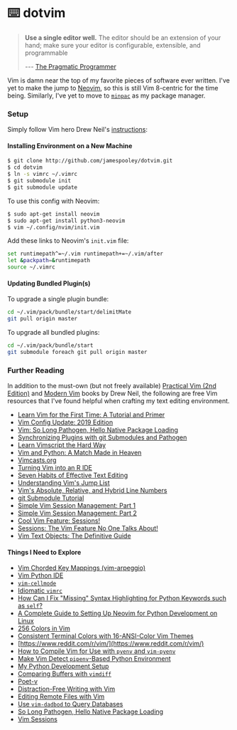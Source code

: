 # ⌨️ dotvim

> **Use a single editor well.** The editor should be an extension of your
> hand; make sure your editor is configurable, extensible, and programmable
>
> --- [The Pragmatic Programmer](https://pragprog.com/the-pragmatic-programmer/extracts/tips)

Vim is damn near the top of my favorite pieces of software ever written. I've yet
to make the jump to [Neovim](https://neovim.io/), so this is still Vim 8-centric
for the time being.  Similarly, I've yet to move to
[`minpac`](http://vimcasts.org/episodes/minpac/) as my package manager.


### Setup

Simply follow Vim hero Drew Neil's [instructions](http://vimcasts.org/episodes/synchronizing-plugins-with-git-submodules-and-pathogen/):

#### Installing Environment on a New Machine

```bash
$ git clone http://github.com/jamespooley/dotvim.git
$ cd dotvim
$ ln -s vimrc ~/.vimrc
$ git submodule init
$ git submodule update
```

To use this config with Neovim:

```bash
$ sudo apt-get install neovim
$ sudo apt-get install python3-neovim
$ vim ~/.config/nvim/init.vim
```

Add these links to Neovim's `init.vim` file:

```bash
set runtimepath^=~/.vim runtimepath+=~/.vim/after
let &packpath=&runtimepath
source ~/.vimrc
```

#### Updating Bundled Plugin(s)

To upgrade a single plugin bundle:

```bash
cd ~/.vim/pack/bundle/start/delimitMate
git pull origin master
```

To upgrade all bundled plugins:

```bash
cd ~/.vim/pack/bundle/start
git submodule foreach git pull origin master
```



### Further Reading

In addition to the must-own (but not freely available)
[Practical Vim (2nd Edition)](https://pragprog.com/book/dnvim2/practical-vim-second-edition) and
[Modern Vim](https://pragprog.com/book/modvim/modern-vim)
books by Drew Neil, the following are free Vim resources that I've found helpful
when crafting my text editing environment.

* [Learn Vim for the First Time: A Tutorial and Primer](https://danielmiessler.com/study/vim/)
* [Vim Config Update: 2019 Edition](https://danielmiessler.com/blog/vim-configuration-update-2019-version/)
* [Vim: So Long Pathogen, Hello Native Package Loading](https://shapeshed.com/vim-packages/)
* [Synchronizing Plugins with git Submodules and Pathogen](http://vimcasts.org/episodes/synchronizing-plugins-with-git-submodules-and-pathogen/)
* [Learn Vimscript the Hard Way](https://learnvimscriptthehardway.stevelosh.com/)
* [Vim and Python: A Match Made in Heaven](https://realpython.com/vim-and-python-a-match-made-in-heaven/)
* [Vimcasts.org](http://vimcasts.org/episodes/)
* [Turning Vim into an R IDE](https://www.freecodecamp.org/news/turning-vim-into-an-r-ide-cd9602e8c217/)
* [Seven Habits of Effective Text Editing](https://www.moolenaar.net/habits.html)
* [Understanding Vim's Jump List](https://kadekillary.work/post/vim-jumplist/)
* [Vim's Absolute, Relative, and Hybrid Line Numbers](https://jeffkreeftmeijer.com/vim-number/)
* [git Submodule Tutorial](https://git.wiki.kernel.org/index.php/GitSubmoduleTutorial)
* [Simple Vim Session Management: Part 1](https://dockyard.com/blog/2018/06/01/simple-vim-session-management-part-1)
* [Simple Vim Session Management: Part 2](https://dockyard.com/blog/2019/06/25/simple-vim-session-management-part-2)
* [Cool Vim Feature: Sessions!](https://jvns.ca/blog/2017/09/10/vim-sessions/)
* [Sessions: The Vim Feature No One Talks About!](https://hackernoon.com/sessions-the-vim-feature-no-one-talks-about-1c9cfa4d52d7)
* [Vim Text Objects: The Definitive Guide](https://blog.carbonfive.com/vim-text-objects-the-definitive-guide/)

#### Things I Need to Explore

* [Vim Chorded Key Mappings (vim-arpeggio)](https://www.youtube.com/watch?v=b9c30ZovKIo)
* [Vim Python IDE](https://github.com/jarolrod/vim-python-ide)
* [`vim-cellmode`](https://github.com/julienr/vim-cellmode)
* [Idiomatic `vimrc`](https://github.com/romainl/idiomatic-vimrc)
* [How Can I Fix "Missing" Syntax Highlighting for Python Keywords such as `self`?](https://vi.stackexchange.com/questions/8772/how-can-i-fix-missing-syntax-highlighting-for-python-keywords-such-as-self)
* [A Complete Guide to Setting Up Neovim for Python Development on Linux](https://jdhao.github.io/2018/12/24/centos_nvim_install_use_guide_en/)
* [256 Colors in Vim](https://vim.fandom.com/wiki/256_colors_in_vim)
* [Consistent Terminal Colors with 16-ANSI-Color Vim Themes](https://jeffkreeftmeijer.com/vim-16-color/)
* [https://www.reddit.com/r/vim/](https://www.reddit.com/r/vim/)
* [How to Compile Vim for Use with `pyenv` and `vim-pyenv`](https://rillabs.com/posts/how-to-compile-vim-for-use-with-pyenv-and-vim-pyenv)
* [Make Vim Detect `pipenv`-Based Python Environment](https://duseev.com/articles/vim-python-pipenv/)
* [My Python Development Setup](https://medium.com/@smoothml/my-python-development-setup-bbbe3715a474)
* [Comparing Buffers with `vimdiff`](http://vimcasts.org/episodes/comparing-buffers-with-vimdiff/)
* [Poet-v](https://github.com/petobens/poet-v)
* [Distraction-Free Writing with Vim](https://www.hamvocke.com/blog/distraction-free-writing/)
* [Editing Remote Files with Vim](https://dev.to/jovica/editing-remote-files-with-vim-4p9j)
* [Use `vim-dadbod` to Query Databases](https://habamax.github.io/2019/09/02/use-vim-dadbod-to-query-databases.html)
* [So Long Pathogen, Hello Native Package Loading](https://shapeshed.com/vim-packages/)
* [Vim Sessions](https://medium.com/vim-drops/vim-sessions-50756b2c603a)
